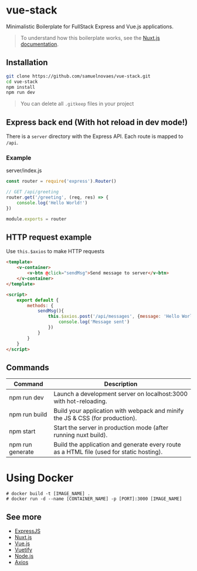 # vue-stack
Minimalistic Boilerplate for FullStack Express and Vue.js applications.

> To understand how this boilerplate works, see the [Nuxt.js documentation](https://nuxtjs.org).

## Installation

```sh
git clone https://github.com/samuelnovaes/vue-stack.git
cd vue-stack
npm install
npm run dev
```

> You can delete all `.gitkeep` files in your project

## Express back end (With hot reload in dev mode!)

There is a `server` directory with the Express API. Each route is mapped to `/api`.

### Example

server/index.js

```javascript
const router = require('express').Router()

// GET /api/greeting
router.get('/greeting', (req, res) => {
	console.log('Hello World!')
})

module.exports = router
```

## HTTP request example

Use `this.$axios` to make HTTP requests

```html
<template>
	<v-container>
		<v-btn @click="sendMsg">Send message to server</v-btn>
	</v-container>
</template>

<script>
	export default {
		methods: {
			sendMsg(){
				this.$axios.post('/api/messages', {message: 'Hello World!'}).then((response)=>{
					console.log('Message sent')
				})
			}
		}
	}
</script>
```

## Commands

Command | Description
--- | ---
npm run dev | Launch a development server on localhost:3000 with hot-reloading.
npm run build | Build your application with webpack and minify the JS & CSS (for production).
npm start | Start the server in production mode (after running nuxt build).
npm run generate | Build the application and generate every route as a HTML file (used for static hosting).

# Using Docker

```
# docker build -t [IMAGE_NAME] .
# docker run -d --name [CONTAINER_NAME] -p [PORT]:3000 [IMAGE_NAME]
```

## See more

- [ExpressJS](http://expressjs.com)
- [Nuxt.js](https://nuxtjs.org)
- [Vue.js](http://vuejs.org)
- [Vuetify](https://vuetifyjs.com)
- [Node.js](https://nodejs.org)
- [Axios](https://github.com/mzabriskie/axios)